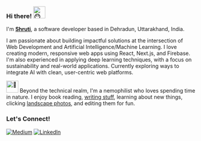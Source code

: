 ### Hi there! <img src="https://fonts.gstatic.com/s/e/notoemoji/latest/1f636_200d_1f32b_fe0f/512.gif" alt="😶" width="32" height="32">

I'm [**Shruti**](https://shruti-drab.vercel.app/), a software developer based in Dehradun, Uttarakhand, India.

I am passionate about building impactful solutions at the intersection of Web Development and Artificial Intelligence/Machine Learning. I love creating modern, responsive web apps using React, Next.js, and Firebase. I'm also experienced in applying deep learning techniques, with a focus on sustainability and real-world applications. Currently exploring ways to integrate AI with clean, user-centric web platforms.

<img src="https://fonts.gstatic.com/s/e/notoemoji/latest/1f331/512.gif" alt="🌱" width="32" height="32"> Beyond the technical realm, I'm a nemophilist who loves spending time in nature. I enjoy book reading, [writing stuff](https://medium.com/@semwalshruti450), learning about new things, clicking [landscape photos](https://vsco.co/shrutisemwal/gallery), and editing them for fun.

### Let's Connect! 
[<img alt="Medium" src="https://img.shields.io/badge/Medium-%23000000.svg?&style=for-the-badge&logo=Medium&logoColor=white" />](https://medium.com/@semwalshruti450)
[<img alt="LinkedIn" src="https://img.shields.io/badge/LinkedIn-%230E76A8.svg?&style=for-the-badge&logo=LinkedIn&logoColor=white" />](https://www.linkedin.com/in/shrutisemwal/)

